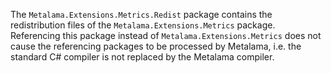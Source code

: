 The  `Metalama.Extensions.Metrics.Redist` package contains the redistribution files of the `Metalama.Extensions.Metrics` package. Referencing this package instead of `Metalama.Extensions.Metrics` does not cause the referencing packages to be processed by Metalama, i.e. the standard C# compiler is not replaced by the Metalama compiler.
